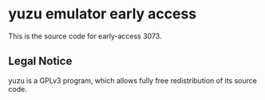 yuzu emulator early access
=============

This is the source code for early-access 3073.

## Legal Notice

yuzu is a GPLv3 program, which allows fully free redistribution of its source code.